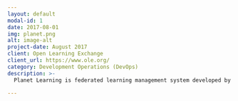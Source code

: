 ```yaml
---
layout: default
modal-id: 1
date: 2017-08-01
img: planet.png
alt: image-alt
project-date: August 2017
client: Open Learning Exchange
client_url: https://www.ole.org/
category: Development Operations (DevOps)
description: >-
  Planet Learning is federated learning management system developed by Open Learning Exchange to manage education material and student/member learning progress in low internet connectivity and minimum computing power situation. In this project, we help developed the deployment pipeline and infrastructure of the application using Travis CI, Docker, and Docker Compose.

---
```

